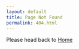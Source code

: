 ```yaml
---
layout: default
title: Page Not Found
permalink: 404.html
---
```


Please head back to <a href="/" class="underline underline-offset-4">Home</a>
